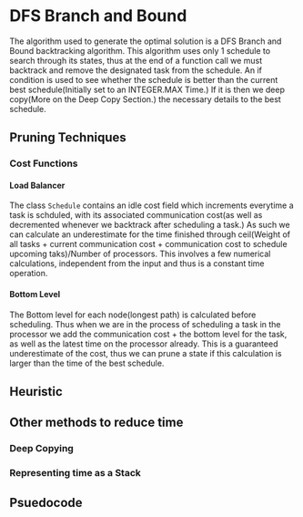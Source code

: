 # DFS Branch and Bound

The algorithm used to generate the optimal solution is a DFS Branch and Bound backtracking algorithm. This algorithm uses only 1 schedule to search through its states,
thus at the end of a function call we must backtrack and remove the designated task from the schedule. An if condition is used to see whether the schedule is better than the
current best schedule(Initially set to an INTEGER.MAX Time.) If it is then we deep copy(More on the Deep Copy Section.) the necessary details to the best schedule.

## Pruning Techniques

### Cost Functions

#### Load Balancer
The class `Schedule` contains an idle cost field which increments everytime a task is schduled, with its associated communication cost(as well as decremented whenever we backtrack
after scheduling a task.) As such we can calculate an underestimate for the time finished through ceil(Weight of all tasks + current communication cost + communication cost to schedule upcoming taks)/Number of processors. This involves a few numerical calculations, independent from the input and thus is a constant time operation.

#### Bottom Level
The Bottom level for each node(longest path) is calculated before scheduling. Thus when we are in the process of scheduling a task in the processor we add the communication cost + the bottom level for the task, as well as the latest time on the processor already. This is a guaranteed underestimate of the cost, thus we can prune a state if this calculation is larger than the time of the best schedule.
## Heuristic

## Other methods to reduce time

### Deep Copying

### Representing time as a Stack

## Psuedocode
